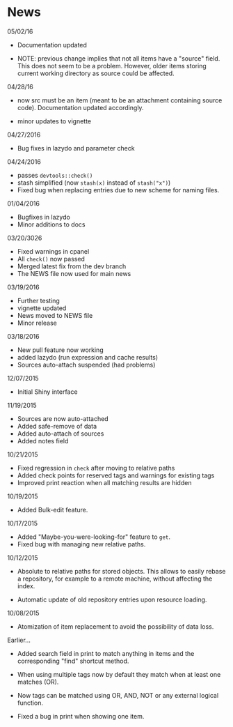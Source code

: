 
# News

05/02/16

+ Documentation updated

+ NOTE: previous change implies that not all items have a "source"
field. This does not seem to be a problem. However, older items
storing current working directory as source could be affected.

04/28/16

+ now src must be an item (meant to be an attachment containing source
code). Documentation updated accordingly.

+ minor updates to vignette


04/27/2016

+ Bug fixes in lazydo and parameter check

04/24/2016

+ passes `devtools::check()`
+ stash simplified (now `stash(x)` instead of `stash("x")`)
+ Fixed bug when replacing entries due to new scheme for naming files.

01/04/2016

+ Bugfixes in lazydo
+ Minor additions to docs


03/20/3026

+ Fixed warnings in cpanel
+ All `check()` now passed
+ Merged latest fix from the dev branch
+ The NEWS file now used for main news


03/19/2016

+ Further testing
+ vignette updated
+ News moved to NEWS file
+ Minor release

03/18/2016

+ New pull feature now working
+ added lazydo (run expression and cache results)
+ Sources auto-attach suspended (had problems)

12/07/2015

+ Initial Shiny interface


11/19/2015

+ Sources are now auto-attached
+ Added safe-remove of data
+ Added auto-attach of sources
+ Added notes field

10/21/2015

+ Fixed regression in `check` after moving to relative paths
+ Added check points for reserved tags and warnings for existing tags
+ Improved print reaction when all matching results are hidden

10/19/2015

+ Added Bulk-edit feature.

10/17/2015

+ Added "Maybe-you-were-looking-for" feature to `get`.
+ Fixed bug with managing new relative paths.

10/12/2015

+ Absolute to relative paths for stored objects. This allows to easily
rebase a repository, for example to a remote machine, without affecting
the index.

+ Automatic update of old repository entries upon resource loading.

10/08/2015

+ Atomization of item replacement to avoid the possibility of data
loss.

Earlier...

+ Added search field in print to match anything in items and the
corresponding "find" shortcut method.

+ When using multiple tags now by default they match when at least one
matches (OR).

+ Now tags can be matched using OR, AND, NOT or any external logical
function.

+ Fixed a bug in print when showing one item.
